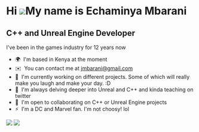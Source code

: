 Hi ![](https://user-images.githubusercontent.com/18350557/176309783-0785949b-9127-417c-8b55-ab5a4333674e.gif)My name is Echaminya Mbarani
=========================================================================================================================================

C++ and Unreal Engine Developer
-------------------------------

I've been in the games industry for 12 years now

*   🌍  I'm based in Kenya at the moment
*   ✉️  You can contact me at [jmbarani@gmail.com](mailto:jmbarani@gmail.com)
*   🚀  I'm currently working on different projects. Some of which will really make you laugh and make your day. :D
*   🧠  I'm always delving deeper into Unreal and C++ and kinda teaching on twitter
*   🤝  I'm open to collaborating on C++ or Unreal Engine projects
*   ⚡  I'm a DC and Marvel fan. I'm not choosy! lol

<a href="https://www.twitter.com/echaminya" target="_blank" rel="noreferrer"><img
                  src="https://img.shields.io/twitter/follow/echaminya?logo=twitter&style=for-the-badge&color=0891b2&labelColor=1c1917"
                /></a>
                <a href="https://www.twitch.tv/aletheluhya" target="_blank" rel="noreferrer"><img
                  src="https://img.shields.io/twitch/status/aletheluhya?logo=twitchsx&style=for-the-badge&color=0891b2&labelColor=1c1917&label=TWITCH+STATUS" /></a>

